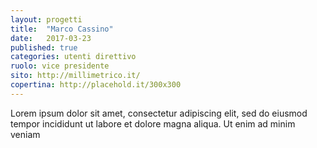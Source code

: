 ```yaml
---
layout: progetti
title:  "Marco Cassino"
date:   2017-03-23
published: true
categories: utenti direttivo
ruolo: vice presidente
sito: http://millimetrico.it/
copertina: http://placehold.it/300x300
---
```

Lorem ipsum dolor sit amet, consectetur adipiscing elit, sed do eiusmod tempor incididunt ut labore et dolore magna aliqua. Ut enim ad minim veniam<!--more-->

